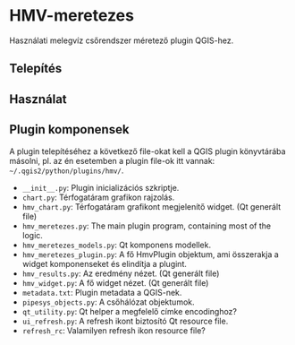 # HMV-meretezes

Használati melegvíz csőrendszer méretező plugin QGIS-hez.

## Telepítés

## Használat

## Plugin komponensek

A plugin telepítéséhez a következő file-okat kell a QGIS plugin könyvtárába másolni, pl. az én esetemben a plugin file-ok itt vannak: ``~/.qgis2/python/plugins/hmv/``.

- ``__init__.py``: Plugin inicializációs szkriptje.
- ``chart.py``: Térfogatáram grafikon rajzolás.
- ``hmv_chart.py``: Térfogatáram grafikont megjelenítő widget. (Qt generált file)
- ``hmv_meretezes.py``: The main plugin program, containing most of the logic.
- ``hmv_meretezes_models.py``: Qt komponens modellek.
- ``hmv_meretezes_plugin.py``: A fő HmvPlugin objektum, ami összerakja a widget komponenseket és elindítja a plugint.
- ``hmv_results.py``: Az eredmény nézet. (Qt generált file)
- ``hmv_widget.py``: A fő widget nézet. (Qt generált file)
- ``metadata.txt``: Plugin metadata a QGIS-nek.
- ``pipesys_objects.py``: A csőhálózat objektumok.
- ``qt_utility.py``: Qt helper a megfelelő címke encodinghoz?
- ``ui_refresh.py``: A refresh ikont biztosító Qt resource file.
- ``refresh_rc``: Valamilyen refresh ikon resource file?
